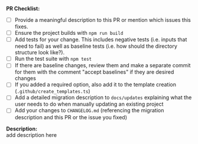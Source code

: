 <!--
	Thanks for providing a PR!
	Please make sure you have completed the following checklist before submitting your PR
-->

**PR Checklist:**

-   [ ] Provide a meaningful description to this PR or mention which issues this fixes.
-   [ ] Ensure the project builds with `npm run build`
-   [ ] Add tests for your change. This includes negative tests (i.e. inputs that need to fail) as well as baseline tests (i.e. how should the directory structure look like?).
-   [ ] Run the test suite with `npm test`
-   [ ] If there are baseline changes, review them and make a separate commit for them with the comment "accept baselines" if they are desired changes
-   [ ] If you added a required option, also add it to the template creation (`.github/create_templates.ts`)
-   [ ] Add a detailed migration description to `docs/updates` explaining what the user needs to do when manually updating an existing project
-   [ ] Add your changes to `CHANGELOG.md` (referencing the migration description and this PR or the issue you fixed)

**Description:**  
add description here
